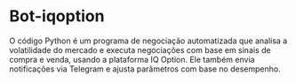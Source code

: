 # Bot-iqoption
O código Python é um programa de negociação automatizada que analisa a volatilidade do mercado e executa negociações com base em sinais de compra e venda, usando a plataforma IQ Option. Ele também envia notificações via Telegram e ajusta parâmetros com base no desempenho.
